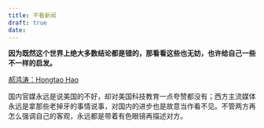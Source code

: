 ```yaml
---
title: 不看新闻
draft: true
date: 
---
```


**因为既然这个世界上绝大多数结论都是错的，那看看这些也无妨，也许给自己一些不一样的启发。**

[郝鸿涛：Hongtao Hao](https://hongtaoh.com/cn/2024/12/17/others-conclusions/)

国内官媒永远是说美国的不好，却对美国科技教育一点夸赞都没有；西方主流媒体永远是拿那些老掉牙的事情说事，对国内的进步也是故意当作看不见。不管两方再怎么强调自己的客观，永远都是带着有色眼镜再描述对方。